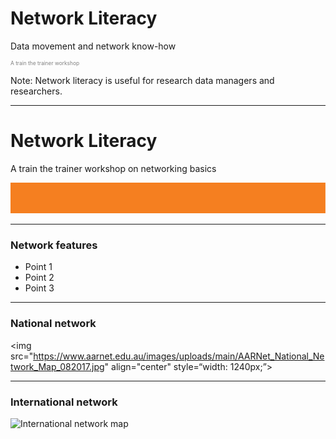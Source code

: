 # Network Literacy
Data movement and network know-how
<p style="font-size:0.6em; color:gray">A train the trainer workshop</p> 


Note:
Network literacy is useful for research data managers and researchers. 

---
# Network Literacy

A train the trainer workshop on networking basics

![Single line](AARNet-specific/AARNet_single_line.png)

---

### Network features

- Point 1
- Point 2
- Point 3

---
### National network
<img src="https://www.aarnet.edu.au/images/uploads/main/AARNet_National_Network_Map_082017.jpg" align="center" style=“width: 1240px;”>


---
### International network
![International network map](https://www.aarnet.edu.au/images/uploads/main/AARNet_International_Map_082017.png)
